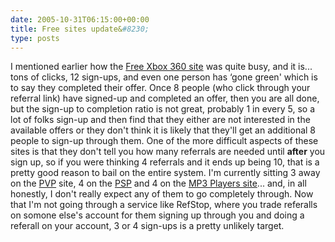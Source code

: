 ```yaml
---
date: 2005-10-31T06:15:00+00:00
title: Free sites update&#8230;
type: posts
---
```

I mentioned earlier how the [Free Xbox 360 site](http://xbox360s.freepay.com/?r=23139488) was quite busy, and it is... tons of clicks, 12 sign-ups, and even one person has &#8216;gone green' which is to say they completed their offer. Once 8 people (who click through your referral link) have signed-up and completed an offer, then you are all done, but the sign-up to completion ratio is not great, probably 1 in every 5, so a lot of folks sign-up and then find that they either are not interested in the available offers or they don't think it is likely that they'll get an additional 8 people to sign-up through them. One of the more difficult aspects of these sites is that they don't tell you how many referrals are needed until **after** you sign up, so if you were thinking 4 referrals and it ends up being 10, that is a pretty good reason to bail on the entire system. I'm currently sitting 3 away on the [PVP](http://www.pvps4free.com/default.aspx?r=160508) site, 4 on the [PSP](http://www.psps4free.com/default.aspx?r=315551) and 4 on the [MP3 Players site](http://www.mp3players4free.com/default.aspx?r=206786)... and, in all honestly, I don't really expect any of them to go completely through. Now that I'm not going through a service like RefStop, where you trade referalls on somone else's account for them signing up through you and doing a referall on your account, 3 or 4 sign-ups is a pretty unlikely target.

